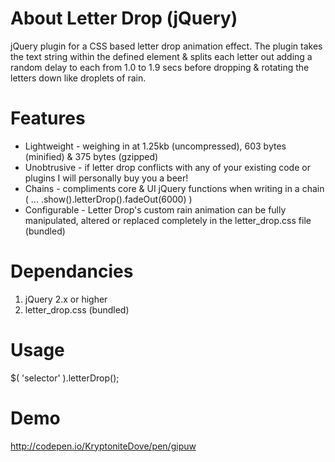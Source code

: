 About Letter Drop (jQuery)
===========

jQuery plugin for a CSS based letter drop animation effect. The plugin takes the text string within the defined element & splits each letter out adding a random delay to each from 1.0 to 1.9 secs before dropping & rotating the letters down like droplets of rain.

Features
===========
* Lightweight - weighing in at 1.25kb (uncompressed), 603 bytes (minified) & 375 bytes (gzipped)
* Unobtrusive - if letter drop conflicts with any of your existing code or plugins I will personally buy you a beer!
* Chains - compliments core & UI jQuery functions when writing in a chain ( ... .show().letterDrop().fadeOut(6000) )
* Configurable - Letter Drop's custom rain animation can be fully manipulated, altered or replaced completely in the letter_drop.css file (bundled)

Dependancies
===========
1. jQuery 2.x or higher
2. letter_drop.css (bundled)

Usage
===========
$( 'selector' ).letterDrop();

Demo
===========
http://codepen.io/KryptoniteDove/pen/gipuw
